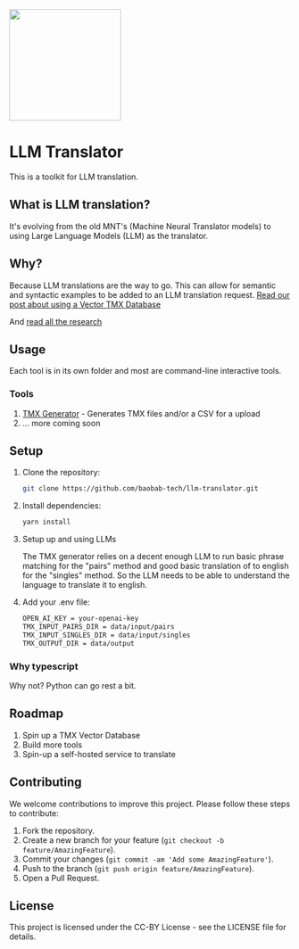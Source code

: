 <img src="https://i.postimg.cc/fRVmrxXD/logo.png" width="200" />

# LLM Translator

This is a toolkit for LLM translation.

## What is LLM translation?

It's evolving from the old MNT's (Machine Neural Translator models) to using Large Language Models (LLM) as the translator.

## Why?

Because LLM translations are the way to go. This can allow for semantic and syntactic examples to be added to an LLM translation request.
[Read our post about using a Vector TMX Database](https://baobabtech.ai/posts/a-paradigm-shift-in-machine-translation-vector-embeddings-as-translation-memory)

And [read all the research](RESEARCH.md)

## Usage

Each tool is in its own folder and most are command-line interactive tools.

### Tools

1. [TMX Generator](./tmx-generator) - Generates TMX files and/or a CSV for a upload
2. ... more coming soon

## Setup

1. Clone the repository:

   ```bash
   git clone https://github.com/baobab-tech/llm-translator.git
   ```

2. Install dependencies:

   ```bash
   yarn install
   ```

3. Setup up and using LLMs
   
   The TMX generator relies on a decent enough LLM to run basic phrase matching for the "pairs" method and good basic translation of <target> to english for the "singles" method. So the LLM needs to be able to understand the <target> language to translate it to english.

4. Add your .env file:

    ```bash
    OPEN_AI_KEY = your-openai-key
    TMX_INPUT_PAIRS_DIR = data/input/pairs
    TMX_INPUT_SINGLES_DIR = data/input/singles
    TMX_OUTPUT_DIR = data/output
    ```

### Why typescript

Why not? Python can go rest a bit.

## Roadmap

1. Spin up a TMX Vector Database
2. Build more tools
3. Spin-up a self-hosted service to translate

## Contributing

We welcome contributions to improve this project. Please follow these steps to contribute:

1. Fork the repository.
2. Create a new branch for your feature (`git checkout -b feature/AmazingFeature`).
3. Commit your changes (`git commit -am 'Add some AmazingFeature'`).
4. Push to the branch (`git push origin feature/AmazingFeature`).
5. Open a Pull Request.

## License

This project is licensed under the CC-BY License - see the LICENSE file for details.
